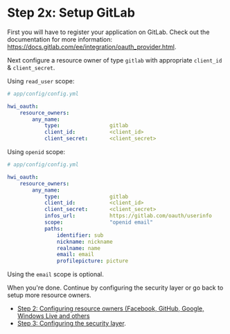 Step 2x: Setup GitLab
=====================
First you will have to register your application on GitLab. Check out the
documentation for more information: https://docs.gitlab.com/ee/integration/oauth_provider.html.

Next configure a resource owner of type `gitlab` with appropriate
`client_id` & `client_secret`.

Using `read_user` scope:
```yaml
# app/config/config.yml

hwi_oauth:
    resource_owners:
        any_name:
            type:                gitlab
            client_id:           <client_id>
            client_secret:       <client_secret>
```

Using `openid` scope:
```yaml
# app/config/config.yml

hwi_oauth:
    resource_owners:
        any_name:
            type:                gitlab
            client_id:           <client_id>
            client_secret:       <client_secret>
            infos_url:           https://gitlab.com/oauth/userinfo
            scope:               "openid email"
            paths:
                identifier: sub
                nickname: nickname
                realname: name
                email: email
                profilepicture: picture
```
Using the `email` scope is optional.

When you're done. Continue by configuring the security layer or go back to
setup more resource owners.

- [Step 2: Configuring resource owners (Facebook, GitHub, Google, Windows Live and others](../2-configuring_resource_owners.md)
- [Step 3: Configuring the security layer](../3-configuring_the_security_layer.md).
